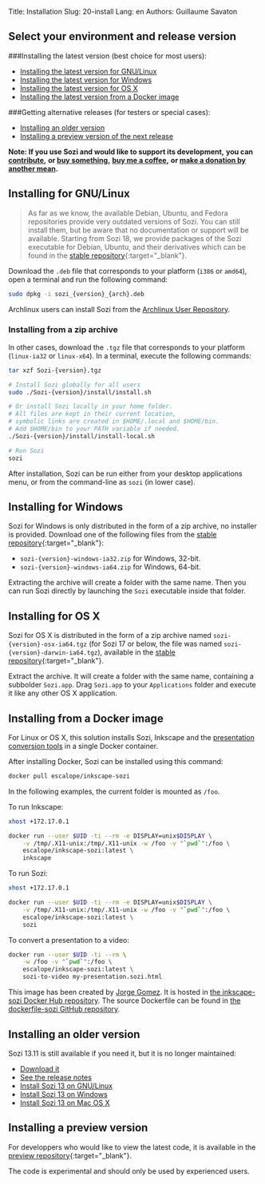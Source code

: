 Title: Installation
Slug: 20-install
Lang: en
Authors: Guillaume Savaton




Select your environment and release version
-------------------------------------------


###Installing the latest version (best choice for most users):

* [Installing the latest version for GNU/Linux](#installing-for-gnulinux)
* [Installing the latest version for Windows](#installing-for-windows)
* [Installing the latest version for OS X](#installing-for-os-x)
* [Installing the latest version from a Docker image](#installing-from-a-docker-image)

###Getting alternative releases (for testers or special cases):

* [Installing an older version](#installing-an-older-version)
* [Installing a preview version of the next release](#installing-a-preview-version) 


**Note: If you use Sozi and would like to support its development,**
**you can [contribute](|filename|contribute.md),**
**or [buy something](https://www.spreadshirt.fr/user/Guillaume+Savaton),**
**[buy me a coffee](https://www.buymeacoffee.com/THtbNvnqE),**
**or [make a donation by another mean](|filename|donate.md).**




Installing for GNU/Linux
------------------------

> As far as we know, the available Debian, Ubuntu, and Fedora repositories
> provide very outdated versions of Sozi.
> You can still install them, but be aware that no documentation or support
> will be available.
> Starting from Sozi 18, we provide packages of the Sozi executable
> for Debian, Ubuntu, and their derivatives which can be found in the 
> [stable repository](https://github.com/senshu/Sozi/releases/latest){:target="_blank"}.


Download the `.deb` file that corresponds to your platform (`i386` or `amd64`),
open a terminal and run the following command:

```bash
sudo dpkg -i sozi_{version}_{arch}.deb
```

Archlinux users can install Sozi from the [Archlinux User Repository](https://aur.archlinux.org/packages/sozi).

### Installing from a zip archive

In other cases, download the `.tgz` file that corresponds to your platform (`linux-ia32` or `linux-x64`).
In a terminal, execute the following commands:

```bash
tar xzf Sozi-{version}.tgz

# Install Sozi globally for all users
sudo ./Sozi-{version}/install/install.sh

# Or install Sozi locally in your home folder.
# All files are kept in their current location,
# symbolic links are created in $HOME/.local and $HOME/bin.
# Add $HOME/bin to your PATH variable if needed.
./Sozi-{version}/install/install-local.sh

# Run Sozi
sozi
```

After installation, Sozi can be run either from your desktop applications menu,
or from the command-line as `sozi` (in lower case).

Installing for Windows
----------------------

Sozi for Windows is only distributed in the form of a zip archive, no installer is provided.
Download one of the following files from the 
[stable repository](https://github.com/senshu/Sozi/releases/latest){:target="_blank"}:

* `sozi-{version}-windows-ia32.zip` for Windows, 32-bit.
* `sozi-{version}-windows-ia64.zip` for Windows, 64-bit.

Extracting the archive will create a folder with the same name.
Then you can run Sozi directly by launching the `Sozi` executable inside that folder.

Installing for OS X
-------------------

Sozi for OS X is distributed in the form of a zip archive named
`sozi-{version}-osx-ia64.tgz` (for Sozi 17 or below, the file was named
`sozi-{version}-darwin-ia64.tgz`), available in the 
[stable repository](https://github.com/senshu/Sozi/releases/latest){:target="_blank"}.

Extract the archive.
It will create a folder with the same name, containing a subbolder `Sozi.app`.
Drag `Sozi.app` to your `Applications` folder and execute it like any other
OS X application.

Installing from a Docker image
------------------------------

For Linux or OS X, this solution installs Sozi, Inkscape and the
[presentation conversion tools](|filename|tutorial-converting.md)
in a single Docker container.

After installing Docker, Sozi can be installed using this command:

```bash
docker pull escalope/inkscape-sozi
```

In the following examples, the current folder is mounted as `/foo`.

To run Inkscape:

```bash
xhost +172.17.0.1

docker run --user $UID -ti --rm -e DISPLAY=unix$DISPLAY \
    -v /tmp/.X11-unix:/tmp/.X11-unix -w /foo -v "`pwd`":/foo \
    escalope/inkscape-sozi:latest \
    inkscape
```

To run Sozi:

```bash
xhost +172.17.0.1

docker run --user $UID -ti --rm -e DISPLAY=unix$DISPLAY \
    -v /tmp/.X11-unix:/tmp/.X11-unix -w /foo -v "`pwd`":/foo \
    escalope/inkscape-sozi:latest \
    sozi
```

To convert a presentation to a video:

```bash
docker run --user $UID -ti --rm \
    -w /foo -v "`pwd`":/foo \
    escalope/inkscape-sozi:latest \
    sozi-to-video my-presentation.sozi.html
```

This image has been created by [Jorge Gomez](https://github.com/escalope).
It is hosted in [the inkscape-sozi Docker Hub repository](https://hub.docker.com/r/escalope/inkscape-sozi).
The source Dockerfile can be found in [the dockerfile-sozi GitHub repository](https://github.com/escalope/dockerfile-sozi).

Installing an older version
----------------------------

Sozi 13.11 is still available if you need it, but it is no longer maintained:

* [Download it](https://github.com/senshu/Sozi/releases/download/13.11/sozi-release-13.11-30213629.zip)
* [See the release notes](|filename|/Releases/release-13.11.md)
* [Install Sozi 13 on GNU/Linux](|filename|sozi-13-install-linux.md)
* [Install Sozi 13 on Windows](|filename|sozi-13-install-windows.md)
* [Install Sozi 13 on Mac OS X](|filename|sozi-13-install-osx.md)

Installing a preview version
----------------------------

For developpers who would like to view the latest code, it is available in the 
[preview repository](https://drive.google.com/open?id=0ByRUreHgekjMWG9teGM2dE8wck0){:target="_blank"}.

The code is experimental and should only be used by experienced users.
